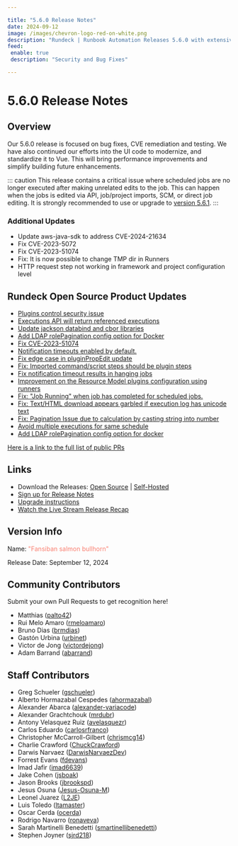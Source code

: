 ```yaml
---

title: "5.6.0 Release Notes"
date: 2024-09-12
image: /images/chevron-logo-red-on-white.png
description: "Rundeck | Runbook Automation Releases 5.6.0 with extensive updates and improvements"
feed:
 enable: true
 description: "Security and Bug Fixes"

---
```


# 5.6.0 Release Notes

## Overview

Our 5.6.0 release is focused on bug fixes, CVE remediation and testing.  We have also continued our efforts into the UI code to modernize, and standardize it to Vue. This will bring performance improvements and simplify building future enhancements.

::: caution
This release contains a critical issue where scheduled jobs are no longer executed after making unrelated edits to the job.  This can happen when the jobs is edited via API, job/project imports, SCM, or direct job editing.  It is strongly recommended to use or upgrade to [version 5.6.1](version-5.6.1.md).
:::

<VidStack src="youtube/AVf0Pwafza0"/>

### Additional Updates


* Update aws-java-sdk to address CVE-2024-21634
* Fix CVE-2023-5072
* Fix CVE-2023-51074
* Fix: It is now possible to change TMP dir in Runners
* HTTP request step not working in framework and project configuration level


## Rundeck Open Source Product Updates

* [Plugins control security issue](https://github.com/rundeck/rundeck/pull/9343)
* [Executions API will return referenced executions](https://github.com/rundeck/rundeck/pull/9342)
* [Update jackson databind and cbor libraries](https://github.com/rundeck/rundeck/pull/9338)
* [Add LDAP rolePagination config option for Docker](https://github.com/rundeck/rundeck/pull/9332)
* [Fix CVE-2023-51074](https://github.com/rundeck/rundeck/pull/9329)
* [Notification timeouts enabled by default.](https://github.com/rundeck/rundeck/pull/9325)
* [Fix edge case in pluginPropEdit update](https://github.com/rundeck/rundeck/pull/9317)
* [Fix: Imported command/script steps should be plugin steps](https://github.com/rundeck/rundeck/pull/9297)
* [Fix notification timeout results in hanging jobs](https://github.com/rundeck/rundeck/pull/9284)
* [Improvement on the Resource Model plugins configuration using runners](https://github.com/rundeck/rundeck/pull/9276)
* [Fix:  &quot;Job Running&quot; when job has completed for scheduled jobs.](https://github.com/rundeck/rundeck/pull/9273)
* [Fix: Text/HTML download appears garbled if execution log has unicode text](https://github.com/rundeck/rundeck/pull/9272)
* [Fix: Pagination Issue due to calculation by casting string into number](https://github.com/rundeck/rundeck/pull/9271)
* [Avoid multiple executions for same schedule](https://github.com/rundeck/rundeck/pull/9213)
* [Add LDAP rolePagination config option for docker](https://github.com/rundeck/rundeck/pull/8822)


[Here is a link to the full list of public PRs](https://github.com/rundeck/rundeck/pulls?q=is%3Apr+milestone%3A5.6.0+is%3Aclosed)


## Links

- Download the Releases: [Open Source](https://www.rundeck.com/community-downloads/5.6.0) | [Self-Hosted](https://www.rundeck.com/enterprise-downloads/5.6.0)
- [Sign up for Release Notes](https://www.rundeck.com/release-notes-signup)
- [Upgrade instructions](/upgrading/index.md)
- [Watch the Live Stream Release Recap](https://www.youtube.com/watch?v=AVf0Pwafza0)

## Version Info

Name: <span style="color: salmon"><span class="glyphicon glyphicon-bullhorn"></span> "Fansiban salmon bullhorn"</span>

Release Date: September 12, 2024

## Community Contributors

Submit your own Pull Requests to get recognition here!

* Matthias ([palto42](https://github.com/palto42))
* Rui Melo Amaro ([rmeloamaro](https://github.com/rmeloamaro))
* Bruno Dias ([brmdias](https://github.com/brmdias))
* Gastón Urbina ([urbinet](https://github.com/urbinet))
* Victor de Jong ([victordejong](https://github.com/victordejong))
* Adam Barrand ([abarrand](https://github.com/abarrand))


## Staff Contributors

* Greg Schueler ([gschueler](https://github.com/gschueler))
* Alberto Hormazabal Cespedes ([ahormazabal](https://github.com/ahormazabal))
* Alexander Abarca ([alexander-variacode](https://github.com/alexander-variacode))
* Alexander Grachtchouk ([mrdubr](https://github.com/mrdubr))
* Antony Velasquez Ruiz ([avelasquezr](https://github.com/avelasquezr))
* Carlos Eduardo ([carlosrfranco](https://github.com/carlosrfranco))
* Christopher McCarroll-Gilbert ([chrismcg14](https://github.com/chrismcg14))
* Charlie Crawford ([ChuckCrawford](https://github.com/ChuckCrawford))
* Darwis Narvaez ([DarwisNarvaezDev](https://github.com/DarwisNarvaezDev))
* Forrest Evans ([fdevans](https://github.com/fdevans))
* Imad Jafir ([imad6639](https://github.com/imad6639))
* Jake Cohen ([jsboak](https://github.com/jsboak))
* Jason Brooks ([jbrookspd](https://github.com/jbrookspd))
* Jesus Osuna ([Jesus-Osuna-M](https://github.com/Jesus-Osuna-M))
* Leonel Juarez ([L2JE](https://github.com/L2JE))
* Luis Toledo ([ltamaster](https://github.com/ltamaster))
* Oscar Cerda ([ocerda](https://github.com/ocerda))
* Rodrigo Navarro ([ronaveva](https://github.com/ronaveva))
* Sarah Martinelli Benedetti ([smartinellibenedetti](https://github.com/smartinellibenedetti))
* Stephen Joyner ([sjrd218](https://github.com/sjrd218))
